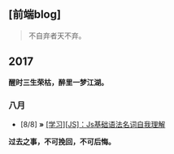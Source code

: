 ## [前端blog]

>   不自弃者天不弃。

## 2017
**醒时三生荣枯，醉里一梦江湖。** 

### 八月
* [8/8] **»** [[学习][JS]：Js基础语法名词自我理解](https://github.com/ctrlfc/blog/issues/1)



**过去之事，不可挽回，不可后悔。**

